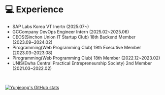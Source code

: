 # 💻 Experience
- SAP Labs Korea VT Inertn (2025.07~)
- GCCompany DevOps Engineer Intern (2025.02~2025.06)
- CEOS(Sinchon Union IT Startup Club) 18th Backend Member (2023.09~2024.02)
- Pirogramming(Web Programming Club) 19th Executive Member (2023.03~2023.08)
- Pirogramming(Web Programming Club) 18th Member (2022.12~2023.02)
- UNIS(Ewha Central Practical Entrepreneurship Society) 2nd Member (2021.03~2022.02)

<br>

[![Yunjeong's GitHub stats](https://github-readme-stats.vercel.app/api?username=nzeong)](https://github.com/anuraghazra/github-readme-stats)

